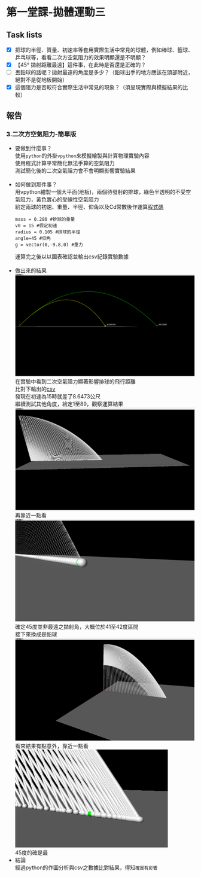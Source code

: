 # 第一堂課-拋體運動三
## Task lists
- [x] 把球的半徑、質量、初速率等套用實際生活中常見的球體，例如棒球、籃球、乒乓球等，看看二次方空氣阻力的效果明顯還是不明顯？
- [x] 【45° 拋射距離最遠】這件事，在此時是否還是正確的？
- [ ] 丟鉛球的話呢？拋射最遠的角度是多少？（鉛球出手的地方應該在頭部附近，絕對不是從地板開始）
- [x] 這個阻力是否較符合實際生活中常見的現象？（須呈現實際與模擬結果的比較）
## 報告
### 3.二次方空氣阻力-簡單版
  - 要做到什麼事？<br>
      使用`python`的外掛`vpython`來模擬繪製與計算物理實驗內容<br>
      使用程式計算平常簡化無法手算的空氣阻力<br>
      測試簡化後的二次空氣阻力會不會明顯影響實驗結果<br><br>
  - 如何做到那件事？<br>
      用vpython繪製一個大平面(地板)，兩個待發射的排球，綠色半透明的不受空氣阻力，黃色實心的受線性空氣阻力<br>
      給定兩球的初速、重量、半徑、仰角以及Cd常數後作運算[程式碼](/第一堂課-拋體運動三/拋體運動三csv.py)<br>
      ```
      mass = 0.280 #排球的重量
      v0 = 15 #假定初速
      radius = 0.105 #排球的半徑
      angle=45 #仰角
      g = vector(0,-9.8,0) #重力 
      ``` 
      運算完之後以以圖表確認並輸出csv紀錄實驗數據<br><br>
  - 做出來的結果<br>
      ![This is an image](/第一堂課-拋體運動三/result1.png)<br>
      在實驗中看到二次空氣阻力顯著影響排球的飛行距離<br>
      比對下輸出的[csv](/第一堂課-拋體運動三/out.csv)<br>
      發現在初速為15時就差了8.6473公尺<br>
      繼續測試其他角度，給定1至89，觀察運算結果<br>
      ![This is an image](/第一堂課-拋體運動三/1to89f.png)<br>
      再靠近一點看<br>
      ![This is an image](/第一堂課-拋體運動三/1to89close.png)<br>
      確定45度並非最遠之拋射角，大概位於41至42度區間<br>
      接下來換成是鉛球<br>
      ![This is an image](/第一堂課-拋體運動三/1to89hf.png)<br>
      看來結果有點意外，靠近一點看<br>
      ![This is an image](/第一堂課-拋體運動三/1to89hclose.png)<br>
      45度的確是最
  - 結論<br>
      經過python的作圖分析與csv之數據比對結果，得知``確實有影響``